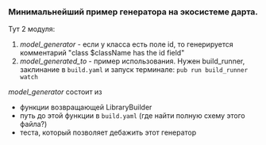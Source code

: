 ### Минимальнейший пример генератора на экосистеме дарта.

Тут 2 модуля:
1) *model_generator* - если у класса есть поле id, то генерируется комментарий "class $className has the id field"
2) *model_generated_to* - пример использования. Нужен build_runner, заклинание в `build.yaml` и запуск терминале: `pub run build_runner watch`


*model_generator* состоит из 
- функции возвращающей LibraryBuilder
- путь до этой функции в `build.yaml` (где найти полную схему этого файла?)
- теста, который позволяет дебажить этот генератор


